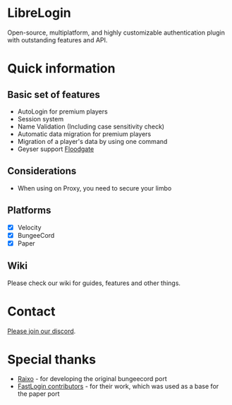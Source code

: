 # LibreLogin

Open-source, multiplatform, and highly customizable authentication plugin with outstanding features and API.

# Quick information

## Basic set of features

- AutoLogin for premium players
- Session system
- Name Validation (Including case sensitivity check)
- Automatic data migration for premium players
- Migration of a player's data by using one command
- Geyser support [Floodgate](https://github.com/kyngs/LibreLogin/wiki/Floodgate)

## Considerations

- When using on Proxy, you need to secure your limbo

## Platforms

- [x] Velocity
- [x] BungeeCord
- [x] Paper

## Wiki

Please check our wiki for guides, features and other things.

# Contact

[Please join our discord](https://discord.gg/HP3CSfCv2v).

# Special thanks

- [Raixo](https://github.com/RAIXOCZ) - for developing the original bungeecord port
- [FastLogin contributors](https://github.com/games647/FastLogin) - for their work, which was used as a base for the
  paper port
